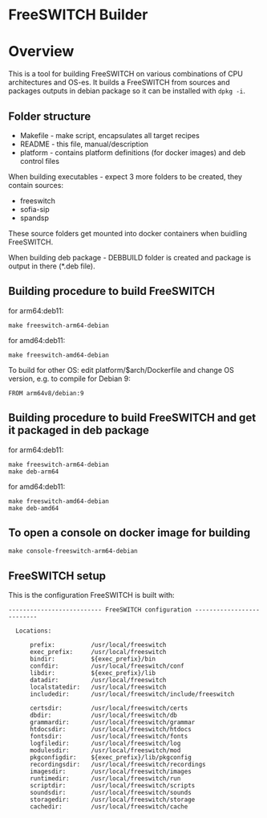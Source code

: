# FreeSWITCH Builder


# Overview

This is a tool for building FreeSWITCH on various combinations of CPU architectures and OS-es.
It builds a FreeSWITCH from sources and packages outputs in debian package so it can be installed with `dpkg -i`.


## Folder structure

- Makefile - make script, encapsulates all target recipes
- README - this file, manual/description
- platform - contains platform definitions (for docker images) and deb control files

When building executables - expect 3 more folders to be created, they contain sources:

- freeswitch
- sofia-sip
- spandsp

These source folders get mounted into docker containers when buidling FreeSWITCH.

When building deb package - DEBBUILD folder is created and package is output in there (*.deb file).


## Building procedure to build FreeSWITCH

for arm64:deb11:
```
make freeswitch-arm64-debian
```

for amd64:deb11:
```
make freeswitch-amd64-debian
```

To build for other OS:
edit platform/$arch/Dockerfile and change OS version, e.g. to compile for Debian 9:
```
FROM arm64v8/debian:9
```

## Building procedure to build FreeSWITCH and get it packaged in deb package

for arm64:deb11:
```
make freeswitch-arm64-debian
make deb-arm64
```

for amd64:deb11:
```
make freeswitch-amd64-debian
make deb-amd64
```

## To open a console on docker image for building

```
make console-freeswitch-arm64-debian
```

## FreeSWITCH setup

This is the configuration FreeSWITCH is built with:

```
-------------------------- FreeSWITCH configuration --------------------------

  Locations:

      prefix:          /usr/local/freeswitch
      exec_prefix:     /usr/local/freeswitch
      bindir:          ${exec_prefix}/bin
      confdir:         /usr/local/freeswitch/conf
      libdir:          ${exec_prefix}/lib
      datadir:         /usr/local/freeswitch
      localstatedir:   /usr/local/freeswitch
      includedir:      /usr/local/freeswitch/include/freeswitch

      certsdir:        /usr/local/freeswitch/certs
      dbdir:           /usr/local/freeswitch/db
      grammardir:      /usr/local/freeswitch/grammar
      htdocsdir:       /usr/local/freeswitch/htdocs
      fontsdir:        /usr/local/freeswitch/fonts
      logfiledir:      /usr/local/freeswitch/log
      modulesdir:      /usr/local/freeswitch/mod
      pkgconfigdir:    ${exec_prefix}/lib/pkgconfig
      recordingsdir:   /usr/local/freeswitch/recordings
      imagesdir:       /usr/local/freeswitch/images
      runtimedir:      /usr/local/freeswitch/run
      scriptdir:       /usr/local/freeswitch/scripts
      soundsdir:       /usr/local/freeswitch/sounds
      storagedir:      /usr/local/freeswitch/storage
      cachedir:        /usr/local/freeswitch/cache
```
